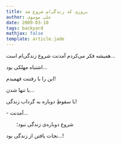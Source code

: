 ```yaml
---
title: روزی که زندگی‌ام شروع شد…
author: علی موسوی
date: 2009-03-10
tags: backyard
mathjax: false
template: article.jade
---
```


همیشه فکر می‌کردم آمدنت شروع زندگی‌ام است…

اشتباه مهلکی بود…

این را با رفتنت فهمیدم!

با تنها شدن…

با سقوطِ دوباره به گرداب زندگی!

\- آمدنت…

&nbsp;&nbsp;&nbsp;&nbsp;&nbsp;&nbsp;&nbsp;شروع دوباره‌ی زندگی نبود؛

نجات یافتن از زندگی بود…!
